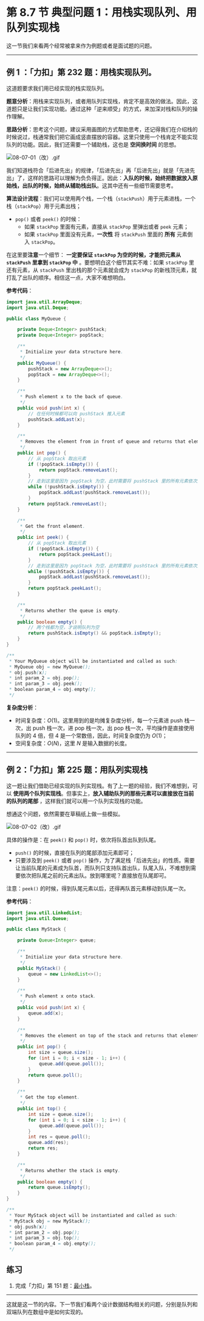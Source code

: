 
# 第 8.7 节 典型问题 1：用栈实现队列、用队列实现栈

这一节我们来看两个经常被拿来作为例题或者是面试题的问题。

---

## 例 1 ：「力扣」第 232 题：用栈实现队列。

这道题要求我们用已经实现的栈实现队列。

**题意分析**：用栈来实现队列，或者用队列实现栈，肯定不是高效的做法。因此，这道题只是让我们实现功能。通过这种「逆来顺受」的方式，来加深对栈和队列的操作理解。

**思路分析**：思考这个问题，建议采用画图的方式帮助思考，还记得我们在介绍栈的时候说过，栈通常我们把它画成竖直摆放的容器。这里只使用一个栈肯定不能实现队列的功能。因此，我们还需要一个辅助栈，这也是 **空间换时间** 的思想。

![08-07-01（改）.gif](https://pic.leetcode-cn.com/1599201990-yKjvRW-08-07-01%EF%BC%88%E6%94%B9%EF%BC%89.gif)


我们知道栈符合「后进先出」的规律，「后进先出」再「后进先出」就是「先进先出」了，这样的思路可以理解为负负得正。因此：**入队的时候，始终把数据放入原始栈，出队的时候，始终从辅助栈出队**。这其中还有一些细节需要思考。

**算法设计流程**：我们可以使用两个栈，一个栈（`stackPush`）用于元素进栈，一个栈（`stackPop`）用于元素出栈；

+ `pop()` 或者 `peek()` 的时候：
  + 如果 `stackPop` 里面有元素，直接从 `stackPop` 里弹出或者 `peek` 元素；
  + 如果 `stackPop` 里面没有元素，**一次性** 将 `stackPush` 里面的 **所有** 元素倒入 `stackPop`。

在这里要**注意**一个细节： **一定要保证 `stackPop` 为空的时候，才能把元素从 `stackPush` 里拿到 `stackPop` 中** 。要想明白这个细节其实不难：如果  `stackPop`  里还有元素，从  `stackPush` 里出栈的那个元素就会成为  `stackPop` 的新栈顶元素，就打乱了出队的顺序。相信这一点，大家不难想明白。

**参考代码**：

```Java []
import java.util.ArrayDeque;
import java.util.Deque;

public class MyQueue {

    private Deque<Integer> pushStack;
    private Deque<Integer> popStack;

    /**
     * Initialize your data structure here.
     */
    public MyQueue() {
        pushStack = new ArrayDeque<>();
        popStack = new ArrayDeque<>();
    }

    /**
     * Push element x to the back of queue.
     */
    public void push(int x) {
        // 在任何时候都可以向 pushStack 推入元素
        pushStack.addLast(x);
    }

    /**
     * Removes the element from in front of queue and returns that element.
     */
    public int pop() {
        // 从 popStack 取出元素
        if (!popStack.isEmpty()) {
            return popStack.removeLast();
        }
        // 走到这里是因为 popStack 为空，此时需要将 pushStack 里的所有元素依次放入 popStack
        while (!pushStack.isEmpty()) {
            popStack.addLast(pushStack.removeLast());
        }
        return popStack.removeLast();
    }

    /**
     * Get the front element.
     */
    public int peek() {
        // 从 popStack 取出元素
        if (!popStack.isEmpty()) {
            return popStack.peekLast();
        }
        // 走到这里是因为 popStack 为空，此时需要将 pushStack 里的所有元素依次放入 popStack
        while (!pushStack.isEmpty()) {
            popStack.addLast(pushStack.removeLast());
        }
        return popStack.peekLast();
    }

    /**
     * Returns whether the queue is empty.
     */
    public boolean empty() {
        // 两个栈都为空，才说明队列为空
        return pushStack.isEmpty() && popStack.isEmpty();
    }
}

/**
 * Your MyQueue object will be instantiated and called as such:
 * MyQueue obj = new MyQueue();
 * obj.push(x);
 * int param_2 = obj.pop();
 * int param_3 = obj.peek();
 * boolean param_4 = obj.empty();
 */
```

**复杂度分析**：

+ 时间复杂度：$O(1)$。这里用到的是均摊复杂度分析，每一个元素进 push 栈一次，出 push 栈一次，进 pop 栈一次，出 pop 栈一次，平均操作是直接使用队列的 $4$ 倍，但 $4$ 是一个常数倍，因此，时间复杂度仍为 $O(1)$；
+ 空间复杂度：$O(N)$，这里 $N$ 是输入数据的长度。

---

## 例 2：「力扣」第  225 题：用队列实现栈

这一题让我们借助已经实现的队列实现栈。有了上一题的经验，我们不难想到，可以 **使用两个队列实现栈**。但事实上，**放入辅助队列的那些元素可以直接放在当前的队列的尾部** ，这样我们就可以用一个队列实现栈的功能。

想通这个问题，依然需要在草稿纸上做一些模拟。

![08-07-02（改）.gif](https://pic.leetcode-cn.com/1599212594-dSpyLV-08-07-02%EF%BC%88%E6%94%B9%EF%BC%89.gif)


具体的操作是：在 `peek()` 和 `pop()` 时，依次将队首出队到队尾。

+ `push()` 的时候，直接在队列的尾部添加元素即可；
+ 只要涉及到 `peek()` 或者 `pop()` 操作，为了满足栈「后进先出」的性质。需要让当前队尾的元素成为队首，而队列只支持队首出队，队尾入队，不难想到需要依次把队尾之前的元素出队。放到哪里呢？直接放在队尾即可。

注意：`peek()` 的时候，得到队尾元素以后，还得再队首元素移动到队尾一次。


**参考代码**：

```Java []
import java.util.LinkedList;
import java.util.Queue;

public class MyStack {

    private Queue<Integer> queue;

    /**
     * Initialize your data structure here.
     */
    public MyStack() {
        queue = new LinkedList<>();
    }

    /**
     * Push element x onto stack.
     */
    public void push(int x) {
        queue.add(x);
    }

    /**
     * Removes the element on top of the stack and returns that element.
     */
    public int pop() {
        int size = queue.size();
        for (int i = 0; i < size - 1; i++) {
            queue.add(queue.poll());
        }
        return queue.poll();
    }

    /**
     * Get the top element.
     */
    public int top() {
        int size = queue.size();
        for (int i = 0; i < size - 1; i++) {
            queue.add(queue.poll());
        }
        int res = queue.poll();
        queue.add(res);
        return res;
    }

    /**
     * Returns whether the stack is empty.
     */
    public boolean empty() {
        return queue.isEmpty();
    }
}

/**
 * Your MyStack object will be instantiated and called as such:
 * MyStack obj = new MyStack();
 * obj.push(x);
 * int param_2 = obj.pop();
 * int param_3 = obj.top();
 * boolean param_4 = obj.empty();
 */
```

## 练习

1. 完成「力扣」第 151 题：[最小栈](https://leetcode-cn.com/problems/min-stack/)。

---

这就是这一节的内容。下一节我们看两个设计数据结构相关的问题，分别是队列和双端队列在数组中是如何实现的。
